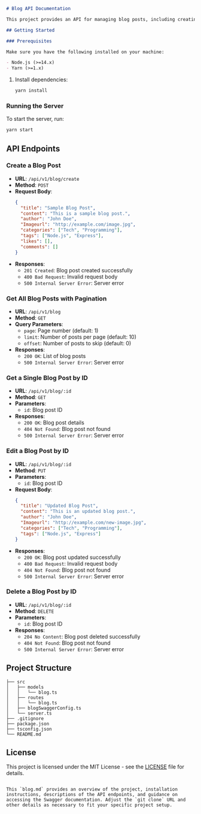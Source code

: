 ```markdown
# Blog API Documentation

This project provides an API for managing blog posts, including creating, editing, deleting, and retrieving blog posts. The API is documented using Swagger.

## Getting Started

### Prerequisites

Make sure you have the following installed on your machine:

- Node.js (>=14.x)
- Yarn (>=1.x)

  ```

1. Install dependencies:
   ```bash
   yarn install
   ```

### Running the Server

To start the server, run:
```bash
yarn start
```

## API Endpoints

### Create a Blog Post

- **URL**: `/api/v1/blog/create`
- **Method**: `POST`
- **Request Body**:
  ```json
  {
    "title": "Sample Blog Post",
    "content": "This is a sample blog post.",
    "author": "John Doe",
    "Imageurl": "http://example.com/image.jpg",
    "categories": ["Tech", "Programming"],
    "tags": ["Node.js", "Express"],
    "likes": [],
    "comments": []
  }
  ```
- **Responses**:
  - `201 Created`: Blog post created successfully
  - `400 Bad Request`: Invalid request body
  - `500 Internal Server Error`: Server error

### Get All Blog Posts with Pagination

- **URL**: `/api/v1/blog`
- **Method**: `GET`
- **Query Parameters**:
  - `page`: Page number (default: 1)
  - `limit`: Number of posts per page (default: 10)
  - `offset`: Number of posts to skip (default: 0)
- **Responses**:
  - `200 OK`: List of blog posts
  - `500 Internal Server Error`: Server error

### Get a Single Blog Post by ID

- **URL**: `/api/v1/blog/:id`
- **Method**: `GET`
- **Parameters**:
  - `id`: Blog post ID
- **Responses**:
  - `200 OK`: Blog post details
  - `404 Not Found`: Blog post not found
  - `500 Internal Server Error`: Server error

### Edit a Blog Post by ID

- **URL**: `/api/v1/blog/:id`
- **Method**: `PUT`
- **Parameters**:
  - `id`: Blog post ID
- **Request Body**:
  ```json
  {
    "title": "Updated Blog Post",
    "content": "This is an updated blog post.",
    "author": "John Doe",
    "Imageurl": "http://example.com/new-image.jpg",
    "categories": ["Tech", "Programming"],
    "tags": ["Node.js", "Express"]
  }
  ```
- **Responses**:
  - `200 OK`: Blog post updated successfully
  - `400 Bad Request`: Invalid request body
  - `404 Not Found`: Blog post not found
  - `500 Internal Server Error`: Server error

### Delete a Blog Post by ID

- **URL**: `/api/v1/blog/:id`
- **Method**: `DELETE`
- **Parameters**:
  - `id`: Blog post ID
- **Responses**:
  - `204 No Content`: Blog post deleted successfully
  - `404 Not Found`: Blog post not found
  - `500 Internal Server Error`: Server error

## Project Structure

```
├── src
│   ├── models
│   │   └── blog.ts
│   ├── routes
│   │   └── blog.ts
│   ├── blogSwaggerConfig.ts
│   └── server.ts
├── .gitignore
├── package.json
├── tsconfig.json
└── README.md
```

## License

This project is licensed under the MIT License - see the [LICENSE](LICENSE) file for details.
```

This `blog.md` provides an overview of the project, installation instructions, descriptions of the API endpoints, and guidance on accessing the Swagger documentation. Adjust the `git clone` URL and other details as necessary to fit your specific project setup.